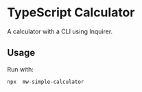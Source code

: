 # TypeScript Calculator

A calculator with a CLI using Inquirer.

## Usage

Run with:

```bash
npx  mw-simple-calculator
```
